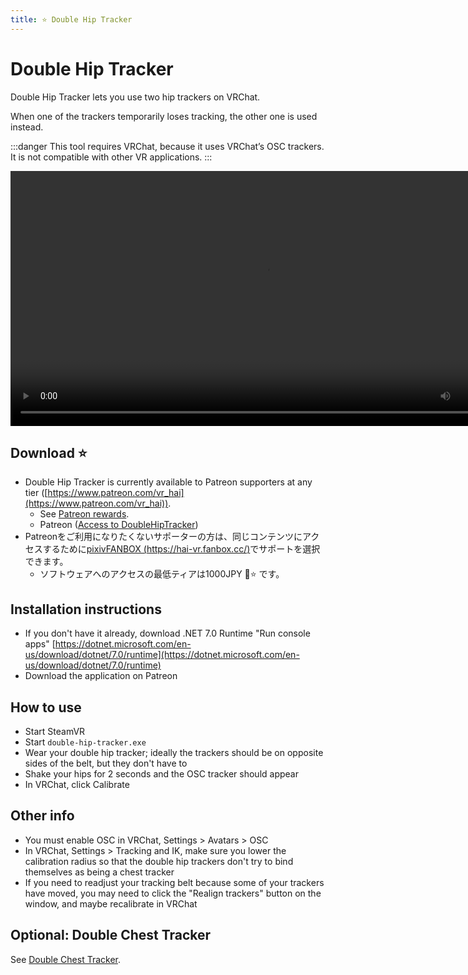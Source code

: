 ```yaml
---
title: ⭐ Double Hip Tracker
---
```


# Double Hip Tracker

Double Hip Tracker lets you use two hip trackers on VRChat.

When one of the trackers temporarily loses tracking, the other one is used instead.

:::danger
This tool requires VRChat, because it uses VRChat’s OSC trackers. It is not compatible with other VR applications.
:::

<video controls width="816">
    <source src={require('./img/doublehip-demo-f.mp4').default}/>
</video>

## Download ⭐

- Double Hip Tracker is currently available to Patreon supporters at any tier ([https://www.patreon.com/vr_hai](https://www.patreon.com/vr_hai)).
  - See [Patreon rewards](../other/patreon).
  - Patreon ([Access to DoubleHipTracker](https://www.patreon.com/posts/doublehiptracker-85985442))
- Patreonをご利用になりたくないサポーターの方は、同じコンテンツにアクセスするために[pixivFANBOX (https://hai-vr.fanbox.cc/)](https://hai-vr.fanbox.cc/)でサポートを選択できます。
  - ソフトウェアへのアクセスの最低ティアは1000JPY 🌙⭐ です。

## **Installation instructions**

- If you don't have it already, download .NET 7.0 Runtime "Run console apps" [https://dotnet.microsoft.com/en-us/download/dotnet/7.0/runtime](https://dotnet.microsoft.com/en-us/download/dotnet/7.0/runtime)
- Download the application on Patreon

## How to use

- Start SteamVR
- Start `double-hip-tracker.exe`
- Wear your double hip tracker; ideally the trackers should be on opposite sides of the belt, but they don't have to
- Shake your hips for 2 seconds and the OSC tracker should appear
- In VRChat, click Calibrate 

## Other info

- You must enable OSC in VRChat, Settings > Avatars > OSC
- In VRChat, Settings > Tracking and IK, make sure you lower the calibration radius so that the double hip trackers don't try to bind themselves as being a chest tracker
- If you need to readjust your tracking belt because some of your trackers have moved, you may need to click the "Realign trackers" button on the window, and maybe recalibrate in VRChat

## Optional: Double Chest Tracker

See [Double Chest Tracker](./double-hip-tracker/double-chest-tracker).